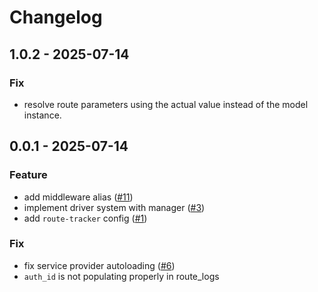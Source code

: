 # Changelog

## 1.0.2 - 2025-07-14

### Fix
- resolve route parameters using the actual value instead of the model instance.


## 0.0.1 - 2025-07-14

### Feature
 - add middleware alias ([#11](https://github.com/AmolKumarGupta/laravel-route-tracker/issues/11))
 - implement driver system with manager ([#3](https://github.com/AmolKumarGupta/laravel-route-tracker/issues/3))
 - add `route-tracker` config ([#1](https://github.com/AmolKumarGupta/laravel-route-tracker/issues/1))


### Fix
 - fix service provider autoloading ([#6](https://github.com/AmolKumarGupta/laravel-route-tracker/issues/6))
 - `auth_id` is not populating properly in route_logs